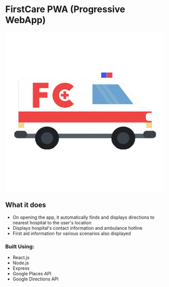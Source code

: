 # FirstCare PWA (Progressive WebApp)
![First Care logo](client/public/logo512.png?raw=true "FirstCare")
## What it does
* On opening the app, it automatically finds and displays directions to nearest hospital to the user's location
* Displays hospital's contact information and ambulance hotline
* First aid information for various scenarios also displayed 

### Built Using:

- React.js
- Node.js
- Express
- Google Places API
- Google Directions API

